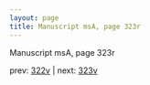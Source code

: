 ```yaml
---
layout: page
title: Manuscript msA, page 323r
---
```


Manuscript msA, page 323r

prev:  [322v](../322v) | next:  [323v](../323v)